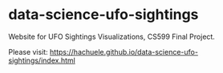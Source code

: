 # data-science-ufo-sightings
Website for UFO Sightings Visualizations, CS599 Final Project.

Please visit: https://hachuele.github.io/data-science-ufo-sightings/index.html
